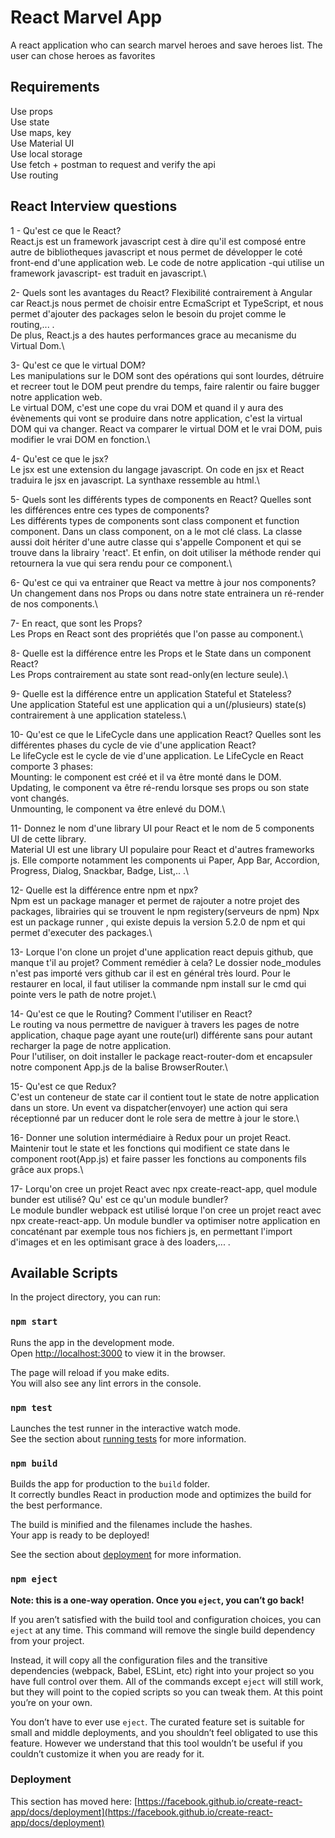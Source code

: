 # React Marvel App

A react application who can search marvel heroes and save heroes list.
The user can chose heroes as favorites

## Requirements

Use props\
Use state\
Use maps, key\
Use Material UI\
Use local storage\
Use fetch + postman to request and verify the api\
Use routing

## React Interview questions

1 - Qu'est ce que le React?\
React.js est un framework javascript cest à dire qu'il est composé entre autre de bibliotheques javascript et nous permet de développer le coté front-end d'une application web. Le code de notre application -qui utilise un framework javascript- est traduit en javascript.\

2- Quels sont les avantages du React?
Flexibilité contrairement à Angular car React.js nous permet de choisir entre EcmaScript et TypeScript, et nous permet d'ajouter des packages selon le besoin du projet comme le routing,... .\
De plus, React.js a des hautes performances grace au mecanisme du Virtual Dom.\

3- Qu'est ce que le virtual DOM?\
Les manipulations sur le DOM sont des opérations qui sont lourdes, détruire et recreer tout le DOM peut prendre du temps, faire ralentir ou faire bugger notre application web.\
Le virtual DOM, c'est une cope du vrai DOM et quand il y aura des évènements qui vont se produire dans notre application, c'est la virtual DOM qui va changer. React va comparer le virtual DOM et le vrai DOM, puis modifier le vrai DOM en fonction.\

4- Qu'est ce que le jsx?\
Le jsx est une extension du langage javascript. On code en jsx et React traduira le jsx en javascript. La synthaxe ressemble au html.\

5- Quels sont les différents types de components en React? Quelles sont les différences entre ces types de components?\
Les différents types de components sont class component et function component.
Dans un class component, on a le mot clé class. La classe aussi doit hériter d'une autre classe qui s'appelle Component et qui se trouve dans la librairy 'react'. Et enfin, on doit utiliser la méthode render qui retournera la vue qui sera rendu pour ce component.\

6- Qu'est ce qui va entrainer que React va mettre à jour nos components?\
Un changement dans nos Props ou dans notre state entrainera un ré-render de nos components.\

7- En react, que sont les Props?\
Les Props en React sont des propriétés que l'on passe au component.\

8- Quelle est la différence entre les Props et le State dans un component React?\
Les Props contrairement au state sont read-only(en lecture seule).\

9- Quelle est la différence entre un application Stateful et Stateless?\
Une application Stateful est une application qui a un(/plusieurs) state(s) contrairement à une application stateless.\

10- Qu'est ce que le LifeCycle dans une application React? Quelles sont les différentes phases du cycle de vie d'une application React?\
Le lifeCycle est le cycle de vie d'une application. Le LifeCycle en React comporte 3 phases: \
Mounting: le component est créé et il va être monté dans le DOM.\
Updating, le component va être ré-rendu lorsque ses props ou son state vont changés.\
Unmounting, le component va être enlevé du DOM.\

11- Donnez le nom d'une library UI pour React et le nom de 5 components UI de cette library.\
Material UI est une library UI populaire pour React et d'autres frameworks js. Elle comporte notamment les components ui Paper, App Bar, Accordion, Progress, Dialog, Snackbar, Badge, List,.. .\

12- Quelle est la différence entre npm et npx?\
Npm est un package manager et permet de rajouter a notre projet des packages, librairies qui se trouvent le npm registery(serveurs de npm)
Npx est un package runner , qui existe depuis la version 5.2.0 de npm et qui permet d'executer des packages.\

13- Lorque l'on clone un projet d'une application react depuis github, que manque t'il au projet? Comment remédier à cela?
Le dossier node_modules n'est pas importé vers github car il est en général très lourd. Pour le restaurer en local, il faut utiliser la commande npm install sur le cmd qui pointe vers le path de notre projet.\

14- Qu'est ce que le Routing? Comment l'utiliser en React?\
Le routing va nous permettre de naviguer à travers les pages de notre application, chaque page ayant une route(url) différente sans pour autant recharger la page de notre application.\
Pour l'utiliser, on doit installer le package react-router-dom et encapsuler notre component App.js de la balise BrowserRouter.\

15- Qu'est ce que Redux? \
C'est un conteneur de state car il contient tout le state de notre application dans un store. Un event va dispatcher(envoyer) une action qui sera réceptionné par un reducer dont le role sera de mettre à jour le store.\

16- Donner une solution intermédiaire à Redux pour un projet React.\
Maintenir tout le state et les fonctions qui modifient ce state dans le component root(App.js) et faire passer les fonctions au components fils grâce aux props.\

17- Lorqu'on cree un projet React avec npx create-react-app, quel module bunder est utilisé? Qu' est ce qu'un module bundler?\
Le module bundler webpack est utilisé lorque l'on cree un projet react avec npx create-react-app. Un module bundler va optimiser notre application en concaténant par exemple tous nos fichiers js, en permettant l'import d'images et en les optimisant grace à des loaders,... .



## Available Scripts

In the project directory, you can run:

### `npm start`

Runs the app in the development mode.\
Open [http://localhost:3000](http://localhost:3000) to view it in the browser.

The page will reload if you make edits.\
You will also see any lint errors in the console.

### `npm test`

Launches the test runner in the interactive watch mode.\
See the section about [running tests](https://facebook.github.io/create-react-app/docs/running-tests) for more information.

### `npm build`

Builds the app for production to the `build` folder.\
It correctly bundles React in production mode and optimizes the build for the best performance.

The build is minified and the filenames include the hashes.\
Your app is ready to be deployed!

See the section about [deployment](https://facebook.github.io/create-react-app/docs/deployment) for more information.

### `npm eject`

**Note: this is a one-way operation. Once you `eject`, you can’t go back!**

If you aren’t satisfied with the build tool and configuration choices, you can `eject` at any time. This command will remove the single build dependency from your project.

Instead, it will copy all the configuration files and the transitive dependencies (webpack, Babel, ESLint, etc) right into your project so you have full control over them. All of the commands except `eject` will still work, but they will point to the copied scripts so you can tweak them. At this point you’re on your own.

You don’t have to ever use `eject`. The curated feature set is suitable for small and middle deployments, and you shouldn’t feel obligated to use this feature. However we understand that this tool wouldn’t be useful if you couldn’t customize it when you are ready for it.


### Deployment

This section has moved here: [https://facebook.github.io/create-react-app/docs/deployment](https://facebook.github.io/create-react-app/docs/deployment)


